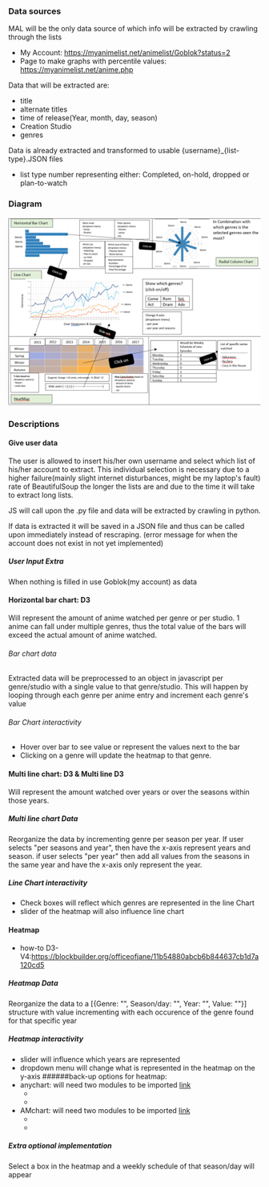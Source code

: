 ### Data sources
MAL will be the only data source of which info will be extracted by crawling through the lists
* My Account: https://myanimelist.net/animelist/Goblok?status=2
* Page to make graphs with percentile values: https://myanimelist.net/anime.php

Data that will be extracted are:
* title
* alternate titles
* time of release(Year, month, day, season)
* Creation Studio
* genres

Data is already extracted and transformed to usable {username}_{list-type}.JSON files
* list type number representing either: Completed, on-hold, dropped or plan-to-watch

### Diagram
![alt text](doc/prop2.3_figure.png)


### Descriptions
#### Give user data
The user is allowed to insert his/her own username and select which list of his/her account to extract. This individual selection is necessary due to a higher failure(mainly slight internet disturbances, might be my laptop's fault) rate of BeautifulSoup the longer the lists are and due to the time it will take to extract long lists.  

JS will call upon the .py file and data will be extracted by crawling in python.

If data is extracted it will be saved in a JSON file and thus can be called upon immediately instead of rescraping.
(error message for when the account does not exist in not yet implemented)

##### User Input Extra
When nothing is filled in use Goblok(my account) as data

#### Horizontal bar chart: D3
Will represent the amount of anime watched per genre or per studio. 1 anime can fall under multiple genres, thus the total value of the bars will exceed the actual amount of anime watched.  

###### Bar chart data
Extracted data will be preprocessed to an object in javascript per genre/studio with a single value to that genre/studio. This will happen by looping through each genre per anime entry and increment each genre's value
###### Bar Chart interactivity
* Hover over bar to see value or represent the values next to the bar
* Clicking on a genre will update the heatmap to that genre.  

#### Multi line chart: D3 & Multi line D3
Will represent the amount watched over years or over the seasons within those years.
##### Multi line chart Data
Reorganize the data by incrementing genre per season per year. If user selects "per seasons and year", then have the x-axis represent years and season. if user selects "per year" then add all values from the seasons in the same year and have the x-axis only represent the year.
##### Line Chart interactivity
* Check boxes will reflect which genres are represented in the line Chart
* slider of the heatmap will also influence line chart

#### Heatmap
* how-to D3-V4:https://blockbuilder.org/officeofjane/11b54880abcb6b844637cb1d7a120cd5
##### Heatmap Data
Reorganize the data to a [{Genre: "", Season/day: "", Year: "", Value: ""}] structure with value incrementing with each occurence of the genre found for that specific year  


##### Heatmap interactivity
* slider will influence which years are represented
* dropdown menu will change what is represented in the heatmap on the y-axis
######back-up options for heatmap:
* anychart: will need two modules to be imported [link](https://docs.anychart.com/Basic_Charts/Heat_Map_Chart)
   * <script src="https://cdn.anychart.com/releases/v8/js/anychart-core.min.js"></script>
   * <script src="https://cdn.anychart.com/releases/v8/js/anychart-heatmap.min.js"></script>
* AMchart: will need two modules to be imported [link](https://www.amcharts.com/docs/v3/tutorials/heat-map-chart/)
   * <script src="https://www.amcharts.com/lib/3/amcharts.js"></script>
   * <script src="https://www.amcharts.com/lib/3/serial.js"></script>
##### Extra optional implementation
Select a box in the heatmap and a weekly schedule of that season/day will appear
